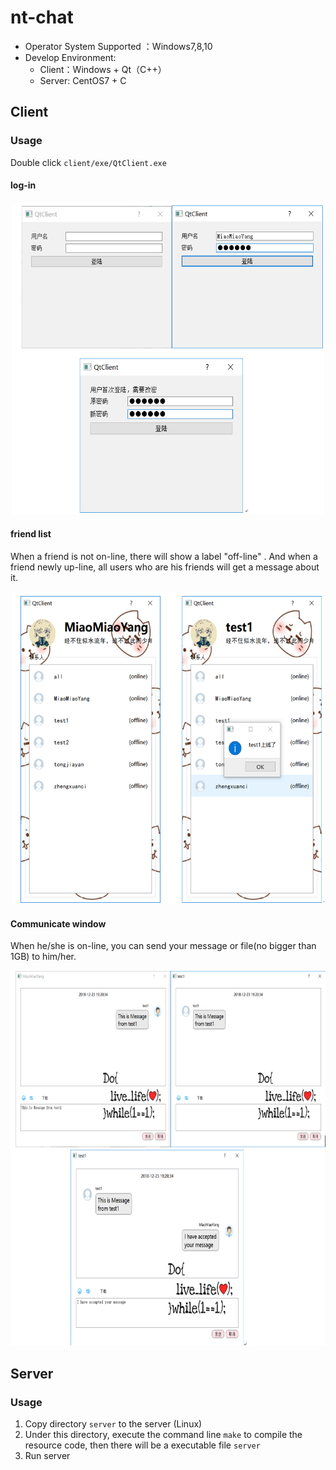 # nt-chat

- Operator System Supported ：Windows7,8,10
- Develop Environment:
  - Client：Windows + Qt（C++）
  - Server:  CentOS7 + C

## Client

### Usage

Double click `client/exe/QtClient.exe`

#### log-in

<div align=center><img width="500" height="500" src="https://github.com/JoeyTong03/nt-chat/blob/master/img/log-in.png"/></div>

#### friend list

When a friend is not on-line, there will show a label "off-line" . And when a friend newly up-line, all users who are his friends will get a message about it.

<div align=center><img width="500" height="500" src="https://github.com/JoeyTong03/nt-chat/blob/master/img/list.png"/></div>

#### Communicate window

When he/she is on-line, you can send your message or file(no bigger than 1GB) to him/her.

<div align=center><img width="600" height="600" src="https://github.com/JoeyTong03/nt-chat/blob/master/img/communicate-window.png"/></div>

## Server

### Usage

1. Copy directory `server` to the server (Linux)
2. Under this directory, execute the command line `make` to compile the resource code, then there will be a executable file  `server`
3. Run server